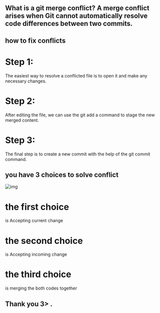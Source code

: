 
## What is a git merge conflict? A merge conflict arises when Git cannot automatically resolve code differences between two commits.
## how to fix conflicts
 # Step 1:
 The easiest way to resolve a conflicted file is to open it and make any necessary changes.
 # Step 2:
 After editing the file, we can use the git add a command to stage the new merged content.
# Step 3:
The final step is to create a new commit with the help of the git commit command.
## you have 3 choices to solve conflict 
![img](https://ihatetomatoes.net/wp-content/uploads/2020/05/img_merge-conflict.png)
# the first choice 
is Accepting current change 
# the second choice 
is Accepting incoming change 
# the third choice 
is merging the both codes together
## Thank you 3> .
